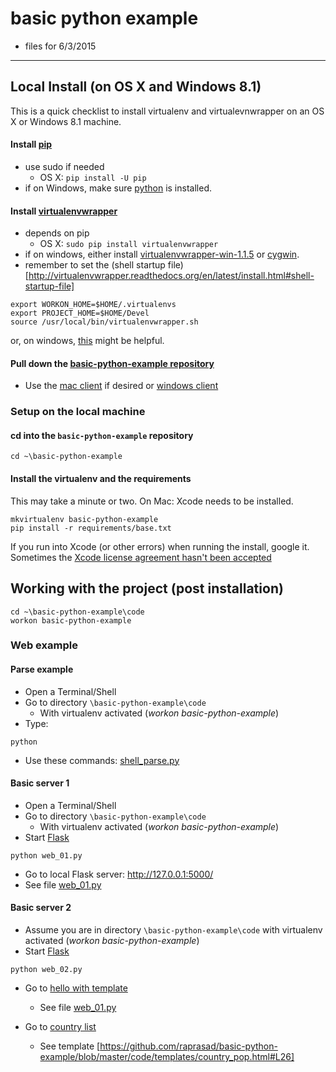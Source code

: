 basic python example
=======

- files for 6/3/2015

----

## Local Install (on OS X and Windows 8.1)

This is a quick checklist to install virtualenv and virtualevnwrapper on an OS X or Windows 8.1 machine. 

#### Install [pip](http://pip.readthedocs.org/en/latest/installing.html)

* use sudo if needed
    * OS X: ```pip install -U pip```
* if on Windows, make sure [python](https://www.python.org/downloads/) is installed.

#### Install [virtualenvwrapper](http://virtualenvwrapper.readthedocs.org/en/latest/install.html)

* depends on pip
    * OS X: ```sudo pip install virtualenvwrapper```
* if on windows, either install [virtualenvwrapper-win-1.1.5](https://pypi.python.org/pypi/virtualenvwrapper-win) or [cygwin](https://www.cygwin.com/).
* remember to set the (shell startup file)[http://virtualenvwrapper.readthedocs.org/en/latest/install.html#shell-startup-file]
```
export WORKON_HOME=$HOME/.virtualenvs
export PROJECT_HOME=$HOME/Devel
source /usr/local/bin/virtualenvwrapper.sh
``` 
or, on windows, [this](http://stackoverflow.com/questions/2615968/installing-virtualenvwrapper-on-windows) might be helpful.

#### Pull down the [basic-python-example repository](https://github.com/raprasad/basic-python-example)

* Use the [mac client](https://mac.github.com/) if desired or [windows client](https://windows.github.com/)

### Setup on the local machine

#### cd into the ```basic-python-example``` repository

```
cd ~\basic-python-example
```

#### Install the virtualenv and the requirements

This may take a minute or two.  On Mac: Xcode needs to be installed.
    
```
mkvirtualenv basic-python-example
pip install -r requirements/base.txt
```

If you run into Xcode (or other errors) when running the install, google it.  Sometimes the [Xcode license agreement hasn't been accepted](http://stackoverflow.com/questions/26197347/agreeing-to-the-xcode-ios-license-requires-admin-privileges-please-re-run-as-r/26197363#26197363)


## Working with the project (post installation)

```
cd ~\basic-python-example\code
workon basic-python-example
```

### Web example


#### Parse example

- Open a Terminal/Shell
- Go to directory ```\basic-python-example\code``` 
    - With virtualenv activated (*workon basic-python-example*)
- Type:
```
python
```
- Use these commands: [shell_parse.py]( https://github.com/raprasad/basic-python-example/blob/master/code/shell_parse.py)

#### Basic server 1

- Open a Terminal/Shell
- Go to directory ```\basic-python-example\code```
    - With virtualenv activated (*workon basic-python-example*)
- Start [Flask](http://flask.pocoo.org/)
```
python web_01.py
```
- Go to local Flask server: http://127.0.0.1:5000/
- See file [web_01.py](https://github.com/raprasad/basic-python-example/blob/master/code/web_01.py)

#### Basic server 2

- Assume you are in directory ```\basic-python-example\code``` with virtualenv activated (*workon basic-python-example*)
- Start [Flask](http://flask.pocoo.org/)
```
python web_02.py
```
- Go to [hello with template](http://127.0.0.1:5000/hello/yourname)
    - See file [web_01.py](https://github.com/raprasad/basic-python-example/blob/master/code/web_02.py)

- Go to [country list](http://127.0.0.1:5000/pop/USA)
    - See template [https://github.com/raprasad/basic-python-example/blob/master/code/templates/country_pop.html#L26]

